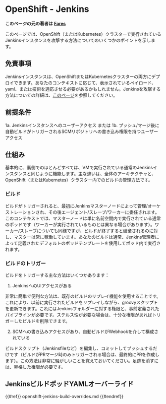 # OpenShift - Jenkins

**このページの元の著者は** [**Fares**](https://www.linkedin.com/in/fares-siala/)

このページでは、OpenShift（またはKubernetes）クラスターで実行されているJenkinsインスタンスを攻撃する方法についてのいくつかのポイントを示します。

## 免責事項

Jenkinsインスタンスは、OpenShiftまたはKubernetesクラスターの両方にデプロイできます。あなたのコンテキストに応じて、表示されているペイロード、yaml、または技術を適応させる必要があるかもしれません。Jenkinsを攻撃する方法についての詳細は、[このページ](../../../pentesting-ci-cd/jenkins-security/)を参照してください。

## 前提条件

1a. Jenkinsインスタンスへのユーザーアクセス または 1b. プッシュ/マージ後に自動ビルドがトリガーされるSCMリポジトリへの書き込み権限を持つユーザーアクセス

## 仕組み

基本的に、裏側でのほとんどすべては、VMで実行されている通常のJenkinsインスタンスと同じように機能します。主な違いは、全体のアーキテクチャと、OpenShift（またはKubernetes）クラスター内でのビルドの管理方法です。

### ビルド

ビルドがトリガーされると、最初にJenkinsマスターノードによって管理/オーケストレーションされ、その後エージェント/スレーブ/ワーカーに委任されます。このコンテキストでは、マスターノードは単に名前空間内で実行されている通常のポッドです（ワーカーが実行されているものとは異なる場合があります）。ワーカー/スレーブについても同様ですが、ビルドが終了すると破棄されるのに対し、マスターは常に稼働しています。あなたのビルドは通常、Jenkins管理者によって定義されたデフォルトのポッドテンプレートを使用してポッド内で実行されます。

### ビルドのトリガー

ビルドをトリガーする主な方法はいくつかあります：

1. JenkinsへのUIアクセスがある

非常に簡単で便利な方法は、既存のビルドのリプレイ機能を使用することです。これにより、以前に実行されたビルドをリプレイしながら、groovyスクリプトを更新できます。これにはJenkinsフォルダーに対する権限と、事前定義されたパイプラインが必要です。ステルス性が必要な場合は、十分な権限があればトリガーしたビルドを削除できます。

2. SCMへの書き込みアクセスがあり、自動ビルドがWebhookを介して構成されている

ビルドスクリプト（Jenkinsfileなど）を編集し、コミットしてプッシュするだけです（ビルドがPRマージ時のみトリガーされる場合は、最終的にPRを作成します）。この方法は非常に騒がしいことを覚えておいてください。足跡を消すには、昇格した権限が必要です。

## JenkinsビルドポッドYAMLオーバーライド

{{#ref}}
openshift-jenkins-build-overrides.md
{{#endref}}

